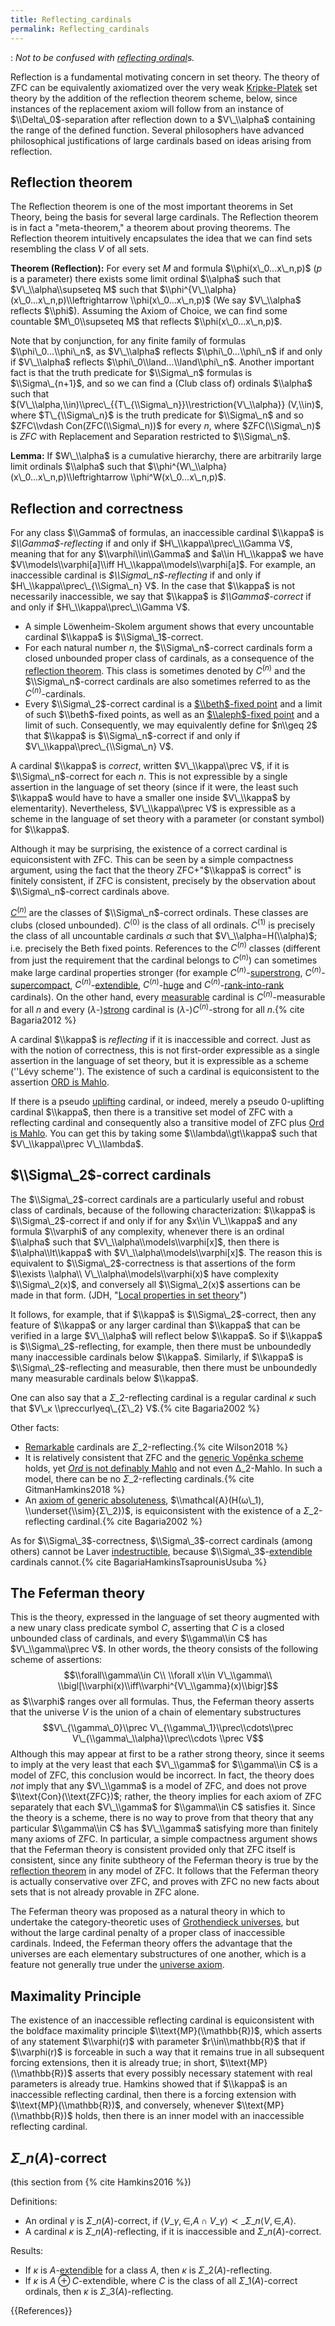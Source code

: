 ```yaml
---
title: Reflecting_cardinals
permalink: Reflecting_cardinals
---
```


:   *Not to be confused with [reflecting ordinal](Reflecting_ordinal "Reflecting ordinal")s.*

Reflection is a fundamental motivating concern in set theory. The theory of ZFC can be equivalently axiomatized over the very weak [Kripke-Platek](Kripke-Platek "Kripke-Platek") set theory by the addition of the reflection theorem scheme, below, since instances of the replacement axiom will follow from an instance of $\\Delta\_0$-separation after reflection down to a $V\_\\alpha$ containing the range of the defined function. Several philosophers have advanced philosophical justifications of large cardinals based on ideas arising from reflection.

## Reflection theorem
The Reflection theorem is one of the most important theorems in Set Theory, being the basis for several large cardinals. The Reflection theorem is in fact a "meta-theorem," a theorem about proving theorems. The Reflection theorem intuitively encapsulates the idea that we can find sets resembling the class $V$ of all sets.

**Theorem (Reflection):** For every set $M$ and formula $\\phi(x\_0...x\_n,p)$ ($p$ is a parameter) there exists some limit ordinal $\\alpha$ such that $V\_\\alpha\\supseteq M$ such that $\\phi^{V\_\\alpha}(x\_0...x\_n,p)\\leftrightarrow \\phi(x\_0...x\_n,p)$ (We say $V\_\\alpha$ reflects $\\phi$). Assuming the Axiom of Choice, we can find some countable $M\_0\\supseteq M$ that reflects $\\phi(x\_0...x\_n,p)$.

Note that by conjunction, for any finite family of formulas $\\phi\_0...\\phi\_n$, as $V\_\\alpha$ reflects $\\phi\_0...\\phi\_n$ if and only if $V\_\\alpha$ reflects $\\phi\_0\\land...\\land\\phi\_n$. Another important fact is that the truth predicate for $\\Sigma\_n$ formulas is $\\Sigma\_{n+1}$, and so we can find a (Club class of) ordinals $\\alpha$ such that $(V\_\\alpha,\\in)\\prec\_{{T\_{\\Sigma\_n}}\\restriction{V\_\\alpha}} (V,\\in)$, where $T\_{\\Sigma\_n}$ is the truth predicate for $\\Sigma\_n$ and so $ZFC\\vdash Con(ZFC(\\Sigma\_n))$ for every $n$, where $ZFC(\\Sigma\_n)$ is $ZFC$ with Replacement and Separation restricted to $\\Sigma\_n$.

**Lemma:** If $W\_\\alpha$ is a cumulative hierarchy, there are arbitrarily large limit ordinals $\\alpha$ such that $\\phi^{W\_\\alpha}(x\_0...x\_n,p)\\leftrightarrow \\phi^W(x\_0...x\_n,p)$.

## Reflection and correctness

For any class $\\Gamma$ of formulas, an inaccessible cardinal $\\kappa$ is *$\\Gamma$-reflecting* if and only if $H\_\\kappa\\prec\_\\Gamma V$, meaning that for any $\\varphi\\in\\Gamma$ and $a\\in H\_\\kappa$ we have $V\\models\\varphi[a]\\iff H\_\\kappa\\models\\varphi[a]$. For example, an inaccessible cardinal is *$\\Sigma\_n$-reflecting* if and only if $H\_\\kappa\\prec\_{\\Sigma\_n} V$. In the case that $\\kappa$ is not necessarily inaccessible, we say that $\\kappa$ is *$\\Gamma$-correct* if and only if $H\_\\kappa\\prec\_\\Gamma V$.

-    A simple L&ouml;wenheim-Skolem argument shows that every uncountable cardinal $\\kappa$ is $\\Sigma\_1$-correct.
-    For each natural number $n$, the $\\Sigma\_n$-correct cardinals form a closed unbounded proper class of cardinals, as a consequence of the [reflection theorem](Reflection_theorem "Reflection theorem"). This class is sometimes denoted by $C^{(n)}$ and the $\\Sigma\_n$-correct cardinals are also sometimes referred to as the $C^{(n)}$-cardinals.
-    Every $\\Sigma\_2$-correct cardinal is a [ $\\beth$-fixed point](Beth_fixed_point_ "Beth fixed point ") and a limit of such $\\beth$-fixed points, as well as an [ $\\aleph$-fixed point](Aleph_ "Aleph ") and a limit of such. Consequently, we may equivalently define for $n\\geq 2$ that $\\kappa$ is $\\Sigma\_n$-correct if and only if $V\_\\kappa\\prec\_{\\Sigma\_n} V$.

A cardinal $\\kappa$ is *correct*, written $V\_\\kappa\\prec V$, if it is $\\Sigma\_n$-correct for each $n$. This is not expressible by a single assertion in the language of set theory (since if it were, the least such $\\kappa$ would have to have a smaller one inside $V\_\\kappa$ by elementarity). Nevertheless, $V\_\\kappa\\prec V$ is expressible as a scheme in the language of set theory with a parameter (or constant symbol) for $\\kappa$.

Although it may be surprising, the existence of a correct cardinal is equiconsistent with ZFC. This can be seen by a simple compactness argument, using the fact that the theory ZFC+"$\\kappa$ is correct" is finitely consistent, if ZFC is consistent, precisely by the observation about $\\Sigma\_n$-correct cardinals above.

[$C^{(n)}$](C^(n) "C^(n)") are the classes of $\\Sigma\_n$-correct ordinals. These classes are clubs (closed unbounded). $C^{(0)}$ is the class of all ordinals. $C^{(1)}$ is precisely the class of all uncountable cardinals $α$ such that $V\_\\alpha=H(\\alpha)$; i.e. precisely the Beth fixed points. References to the $C^{(n)}$ classes (different from just the requirement that the cardinal belongs to $C^{(n)}$) can sometimes make large cardinal properties stronger (for example $C^{(n)}$-[superstrong](Superstrong "Superstrong"), $C^{(n)}$-[supercompact](Supercompact "Supercompact"), $C^{(n)}$-[extendible](Extendible "Extendible"), $C^{(n)}$-[huge](Huge "Huge") and $C^{(n)}$-[rank-into-rank](Rank-into-rank "Rank-into-rank") cardinals). On the other hand, every [measurable](Measurable "Measurable") cardinal is $C^{(n)}$-measurable for all $n$ and every ($λ$-)[strong](Strong "Strong") cardinal is ($λ$-)$C^{(n)}$-strong for all $n$.{% cite Bagaria2012 %}

A cardinal $\\kappa$ is *reflecting* if it is inaccessible and correct. Just as with the notion of correctness, this is not first-order expressible as a single assertion in the language of set theory, but it is expressible as a scheme (''Lévy scheme''). The existence of such a cardinal is equiconsistent to the assertion [ORD is Mahlo](ORD_is_Mahlo "ORD is Mahlo").

If there is a pseudo [uplifting](Uplifting "Uplifting") cardinal, or indeed, merely a pseudo $0$-uplifting cardinal $\\kappa$, then there is a transitive set model of ZFC with a reflecting cardinal and consequently also a transitive model of ZFC plus [Ord is Mahlo](Ord_is_Mahlo "Ord is Mahlo"). You can get this by taking some $\\lambda\\gt\\kappa$ such that $V\_\\kappa\\prec V\_\\lambda$.

## $\\Sigma\_2$-correct cardinals

The $\\Sigma\_2$-correct cardinals are a particularly useful and robust class of cardinals, because of the following characterization:  $\\kappa$ is $\\Sigma\_2$-correct if and only if for any $x\\in V\_\\kappa$ and any formula $\\varphi$ of any complexity, whenever there is an ordinal $\\alpha$ such that $V\_\\alpha\\models\\varphi[x]$, then there is $\\alpha\\lt\\kappa$ with $V\_\\alpha\\models\\varphi[x]$. The reason this is equivalent to $\\Sigma\_2$-correctness is that assertions of the form $\\exists \\alpha\\ V\_\\alpha\\models\\varphi(x)$ have complexity $\\Sigma\_2(x)$, and conversely all $\\Sigma\_2(x)$ assertions can be made in that form. (JDH, "[Local properties in set theory](http://jdh.hamkins.org/local-properties-in-set-theory/)")

It follows, for example, that if $\\kappa$ is $\\Sigma\_2$-correct, then any feature of $\\kappa$ or any larger cardinal than $\\kappa$ that can be verified in a large $V\_\\alpha$ will reflect below $\\kappa$. So if $\\kappa$ is $\\Sigma\_2$-reflecting, for example, then there must be unboundedly many inaccessible cardinals below $\\kappa$. Similarly, if $\\kappa$ is $\\Sigma\_2$-reflecting and measurable, then there must be unboundedly many measurable cardinals below $\\kappa$.

One can also say that a $Σ\_2$-reflecting cardinal is a regular cardinal $κ$ such that $V\_κ \\preccurlyeq\_{Σ\_2} V$.{% cite Bagaria2002 %}

Other facts:
-    [Remarkable](Remarkable "Remarkable") cardinals are $Σ\_2$-reflecting.{% cite Wilson2018 %}
-    It is relatively consistent that ZFC and the [generic Vopěnka scheme](Vopenka "Vopenka") holds, yet [$Ord$ is not definably Mahlo](Ord_is_Mahlo "Ord is Mahlo") and not even $∆\_2$-Mahlo. In such a model, there can be no $Σ\_2$-reflecting cardinals.{% cite GitmanHamkins2018 %}
-    An [axiom of generic absoluteness](Axioms_of_generic_absoluteness "Axioms of generic absoluteness"), $\\mathcal{A}(H(ω\_1), \\underset{\\sim}{Σ\_2})$, is equiconsistent with the existence of a $Σ\_2$-reflecting cardinal.{% cite Bagaria2002 %}

As for $\\Sigma\_3$-correctness, $\\Sigma\_3$-correct cardinals (among others) cannot be Laver [indestructible](Indestructible "Indestructible"), because $\\Sigma\_3$-[extendible](Extendible "Extendible") cardinals cannot.{% cite BagariaHamkinsTsaprounisUsuba %}

## The Feferman theory

This is the theory, expressed in the language of set theory augmented with a new unary class predicate symbol $C$, asserting that $C$ is a closed unbounded class of cardinals, and every $\\gamma\\in C$ has $V\_\\gamma\\prec V$. In other words, the theory consists of the following scheme of assertions: $$\\forall\\gamma\\in C\\ \\forall x\\in V\_\\gamma\\ \\bigl[\\varphi(x)\\iff\\varphi^{V\_\\gamma}(x)\\bigr]$$
as $\\varphi$ ranges over all formulas. Thus, the Feferman theory asserts that the universe $V$ is the union of a chain of elementary substructures $$V\_{\\gamma\_0}\\prec V\_{\\gamma\_1}\\prec\\cdots\\prec V\_{\\gamma\_\\alpha}\\prec\\cdots \\prec V$$
Although this may appear at first to be a rather strong theory, since it seems to imply at the very least that each $V\_\\gamma$ for $\\gamma\\in C$ is a model of ZFC, this conclusion would be incorrect. In fact, the theory does *not* imply that any $V\_\\gamma$ is a model of ZFC, and does not prove $\\text{Con}(\\text{ZFC})$; rather, the theory implies for each axiom of ZFC separately that each $V\_\\gamma$ for $\\gamma\\in C$ satisfies it. Since the theory is a scheme, there is no way to prove from that theory that any particular $\\gamma\\in C$ has $V\_\\gamma$ satisfying more than finitely many axioms of ZFC. In particular, a simple compactness argument shows that the Feferman theory is consistent provided only that ZFC itself is consistent, since any finite subtheory of the Feferman theory is true by the [reflection theorem](Reflection_theorem "Reflection theorem") in any model of ZFC. It follows that the Feferman theory is actually conservative over ZFC, and proves with ZFC no new facts about sets that is not already provable in ZFC alone.

The Feferman theory was proposed as a natural theory in which to undertake the category-theoretic uses of [ Grothendieck universes](Grothendieck_universe_ "Grothendieck universe "), but without the large cardinal penalty of a proper class of inaccessible cardinals. Indeed, the Feferman theory offers the advantage that the universes are each elementary substructures of one another, which is a feature not generally true under the [universe axiom](Universe_axiom "Universe axiom").

## Maximality Principle

The existence of an inaccessible reflecting cardinal is equiconsistent with the boldface maximality principle $\\text{MP}(\\mathbb{R})$, which asserts of any statement $\\varphi(r)$ with parameter $r\\in\\mathbb{R}$ that if $\\varphi(r)$ is forceable in such a way that it remains true in all subsequent forcing extensions, then it is already true; in short, $\\text{MP}(\\mathbb{R})$ asserts that every possibly necessary statement with real parameters is already true. Hamkins showed that if $\\kappa$ is an inaccessible reflecting cardinal, then there is a forcing extension with $\\text{MP}(\\mathbb{R})$, and conversely, whenever $\\text{MP}(\\mathbb{R})$ holds, then there is an inner model with an inaccessible reflecting cardinal.

## $Σ\_n(A)$-correct
(this section from {% cite Hamkins2016 %})

Definitions:
-    An ordinal $γ$ is $Σ\_n(A)$-correct, if $⟨V\_γ, ∈, A ∩ V\_γ⟩ ≺\_{Σ\_n} ⟨V, ∈, A⟩$.
-    A cardinal $κ$ is $Σ\_n(A)$-reflecting, if it is inaccessible and $Σ\_n(A)$-correct.

Results:
-    If $κ$ is $A$-[extendible](Extendible "Extendible") for a class $A$, then $κ$ is $Σ\_2(A)$-reflecting.
-    If $κ$ is $A ⊕ C$-extendible, where $C$ is the class of all $Σ\_1(A)$-correct ordinals, then $κ$ is $Σ\_3(A)$-reflecting.

{{References}}
